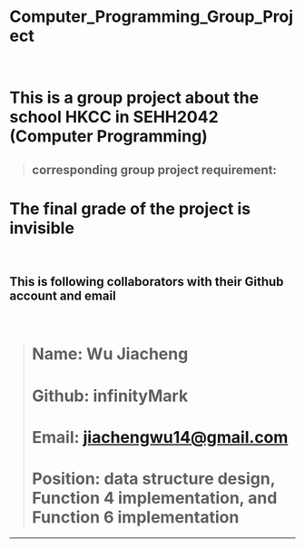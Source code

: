 # Computer_Programming_Group_Project
&nbsp;
# This is a group project about the school HKCC in SEHH2042 (Computer Programming) 
> ## corresponding group project requirement: 

# The final grade of the project is invisible
&nbsp;
&nbsp;
&nbsp;
## This is following collaborators with their Github account and email
&nbsp;
> # Name: Wu Jiacheng
> # Github: infinityMark
> # Email: jiachengwu14@gmail.com
> # Position: data structure design, Function 4 implementation, and Function 6 implementation

---
